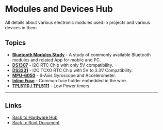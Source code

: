 # Modules and Devices Hub

All details about various electronic modules used in projects and various devices in them.

## Topics

- **[Bluetooth Modules Study](./bluetooth-serial-modules.md)** - A study of commonly available Bluetooth modules and related App for mobile and PC.
- **[DS1307](./DS1307.md)** - I2C RTC Chip with only 5V compatibility.
- **[DS3231](./DS3231.md)** - I2C TCXO RTC Chip with 5V to 3.3V Compatibility.
- **[MPU-6050](./MPU-6050.md)** - 6-Axis Gyroscope and Accelerometer.
- **[Inline Fuse](./inline-fuse.md)** - Common fuse holder embedded in the wire.
- **[TPL5110 / TPL5111](./TPL5110-TPL5111.md)** - Low Power timers.


----
<!-- Footer Begins Here -->
## Links

- [Back to Hardware Hub](../README.md)
- [Back to Root Document](../../README.md)
